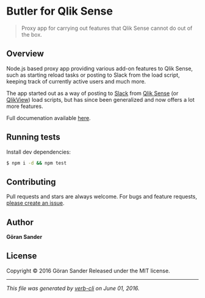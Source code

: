 # Butler for Qlik Sense

> Proxy app for carrying out features that Qlik Sense cannot do out of the box.

## Overview

Node.js based proxy app providing various add-on features to Qlik Sense, such as starting reload tasks or posting to Slack from the load script, keeping track of currently active users and much more.  

The app started out as a way of posting to [Slack](https://slack.com/) from [Qlik Sense](http://www.qlik.com/products/qlik-sense) (or [QlikView](http://www.qlik.com/products/qlikview)) load scripts, but has since been generalized and now offers a lot more features. 

Full documenation available [here]().

## Running tests

Install dev dependencies:

```sh
$ npm i -d && npm test
```

## Contributing

Pull requests and stars are always welcome. For bugs and feature requests, [please create an issue](https://github.com/mountaindude/qliksensebutler/issues/new).

## Author

**Göran Sander**

<!-- `github`, `github.username`, and `username` variables are undefined -->
<!-- `twitter`, `twitter.username`, and `username` variables are undefined -->

## License

Copyright © 2016 Göran Sander
Released under the MIT license.

***

_This file was generated by [verb-cli](https://github.com/assemble/verb-cli) on June 01, 2016._